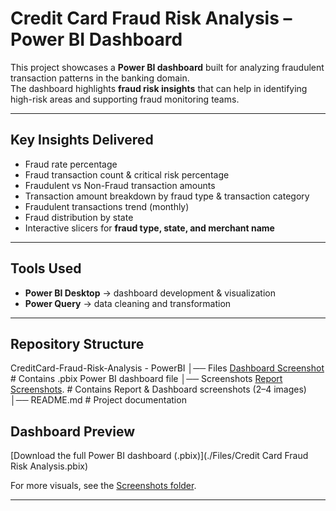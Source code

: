 # Credit Card Fraud Risk Analysis – Power BI Dashboard

This project showcases a **Power BI dashboard** built for analyzing fraudulent transaction patterns in the banking domain.  
The dashboard highlights **fraud risk insights** that can help in identifying high-risk areas and supporting fraud monitoring teams.

---

## Key Insights Delivered
- Fraud rate percentage  
- Fraud transaction count & critical risk percentage  
- Fraudulent vs Non-Fraud transaction amounts  
- Transaction amount breakdown by fraud type & transaction category  
- Fraudulent transactions trend (monthly)  
- Fraud distribution by state  
- Interactive slicers for **fraud type, state, and merchant name**  

---

## Tools Used
- **Power BI Desktop** → dashboard development & visualization  
- **Power Query** → data cleaning and transformation  

---

## Repository Structure
CreditCard-Fraud-Risk-Analysis - PowerBI
│── Files                 [Dashboard Screenshot](Screenshots/Dashboard.png)  # Contains .pbix Power BI dashboard file
│── Screenshots           [Report Screenshots](./Screenshots). # Contains Report & Dashboard screenshots (2–4 images)
│── README.md             # Project documentation

## Dashboard Preview

[Download the full Power BI dashboard (.pbix)](./Files/Credit Card Fraud Risk Analysis.pbix)

For more visuals, see the [Screenshots folder](./Screenshots).

---
